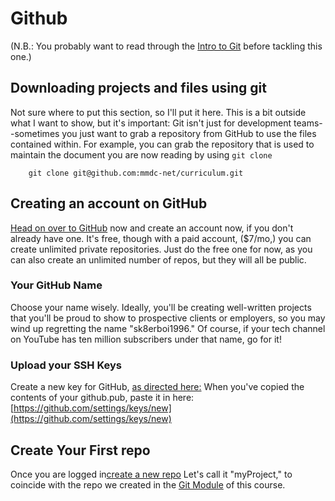 # Github
(N.B.: You probably want to read through the [Intro to Git](https://github.com/mmdc-net/curriculum/blob/master/git.md)
 before tackling this one.)

## Downloading projects and files using git
Not sure where to put this section, so I'll put it here.  This is a bit outside what I want to show, but it's important:
Git isn't just for development teams--sometimes you just want to grab a repository from GitHub to use the files contained within.  For example, you can grab the repository that is used to maintain the document you are now reading by using `git clone`
````
    git clone git@github.com:mmdc-net/curriculum.git
````
## Creating an account on GitHub
[Head on over to GitHub](https://github.com/) now and create an account now, if you don't already have one.  It's free, though with a paid account, ($7/mo,) you can create unlimited private repositories.  Just do the free one for now, as you can also create an unlimited number of repos, but they will all be public.
### Your GitHub Name
Choose your name wisely.  Ideally, you'll be creating well-written projects that you'll be proud to show to prospective clients or employers, so you may wind up regretting the name "sk8erboi1996."  Of course, if your tech channel on YouTube has ten million subscribers under that name, go for it!
### Upload your SSH Keys
Create a new key for GitHub, [as directed here:](https://github.com/mmdc-net/curriculum/blob/master/github-ssh.md)
When you've copied the contents of your github.pub, paste it in here:
[https://github.com/settings/keys/new](https://github.com/settings/keys/new)

## Create Your First repo
Once you are logged in[create a new repo](https://github.com/new) Let's call it "myProject," to coincide with the repo we created in the [Git Module](https://github.com/mmdc-net/curriculum/blob/master/git.md) of this course.
